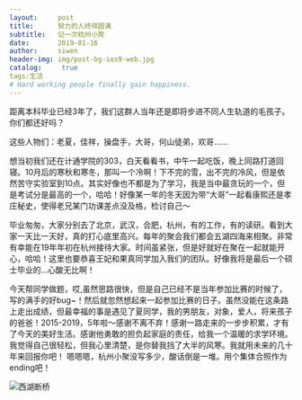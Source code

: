 ```yaml
---
layout:     post
title:      努力的人终得圆满
subtitle:   记一次杭州小聚
date:       2019-01-16
author:     siwen
header-img: img/post-bg-ios9-web.jpg
catalog: 	 true
tags:生活
# Hard working people finally gain happiness.
---
```


   距离本科毕业已经3年了，我们这群人当年还是即将步进不同人生轨道的毛孩子。你们都还好吗？
   
   这些人物们：老夏，佳祥，操盘手，大哥，何山徒弟，欢哥......
   
   想当初我们还在计通学院的303，白天看看书，中午一起吃饭，晚上同路打道回寝。10月后的寒秋和寒冬，那叫一个冷啊！下不完的雪，出不完的冷风，但是依然苦守实验室到10点。其实好像也不都是为了学习，我是当中最贪玩的一个，但是考试分是最高的一个，哈哈！好像某一年的冬天因为带“大哥”一起看康熙还是孝庄秘史，使得老兄某门功课差点没及格，检讨自己～
   
   毕业匆匆，大家分别去了北京，武汉，合肥，杭州，有的工作，有的读研。看到大家一天比一天好，真的打心底里高兴。每年的聚会我们都会五湖四海来相聚。非常有幸能在19年年初在杭州接待大家。时间虽紧张，但是好就好在聚在一起就能开心，哈哈！这里也要恭喜王妃和果真同学加入我们的团队。好像我将是最后一个硕士毕业的...心酸无比啊！
   
   今天帮同学做题，哎,虽然思路很快，但是自己已经不是当年参加比赛的时候了，写的满手的好bug~！然后就忽然想起来一起参加比赛的日子。虽然没能在这条路上走出成绩，但最幸福的事是遇见了夏同学，我的男朋友，对象，爱人，将来孩子的爸爸！2015-2019，5年啦～感谢不离不弃！感谢一路走来的一步步积累，才有了今天的美好生活。感谢他勇敢的担负起家庭的责任，给我一个温暖的求学环境。我觉得自己很轻松，但我心里清楚，是你替我挡了大半的风寒。我就用未来的几十年来回报你吧！
  嗯嗯嗯，杭州小聚没写多少，酸话倒是一堆。用个集体合照作为ending吧！
  
  ![西湖断桥](../../../assets/img/xihu.jpg)
  

